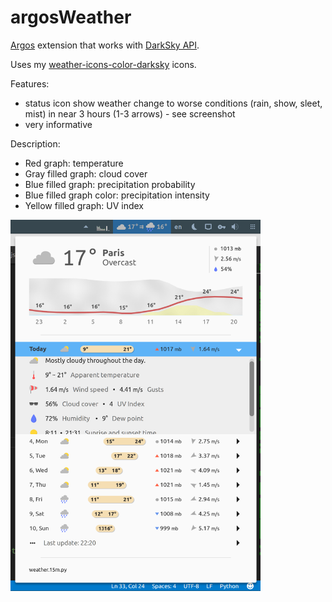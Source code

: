 # argosWeather

[Argos](https://github.com/p-e-w/argos) extension that works with [DarkSky API](https://darksky.net/dev/).

Uses my [weather-icons-color-darksky](https://github.com/fadeouter/weather-icons-color-darksky) icons.

Features:
* status icon show weather change to worse conditions (rain, show, sleet, mist) in near 3 hours (1-3 arrows) - see screenshot
* very informative

Description:
* Red graph: temperature
* Gray filled graph: cloud cover
* Blue filled graph: precipitation probability
* Blue filled graph color: precipitation intensity
* Yellow filled graph: UV index

<img src="https://github.com/fadeouter/argosWeather/raw/master/screenshot.png" width="400">
